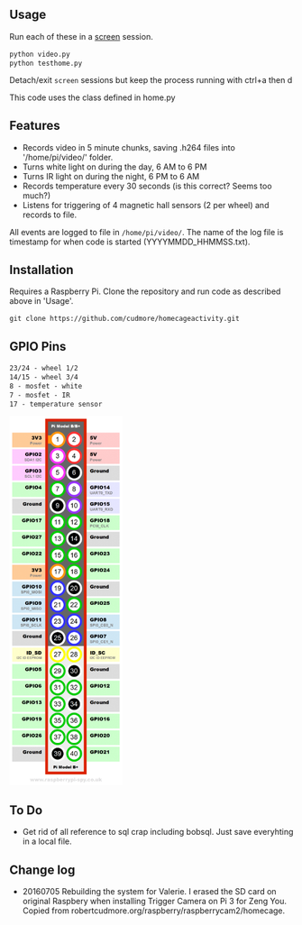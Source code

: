 ## Usage

Run each of these in a [screen][screen] session.

    python video.py
    python testhome.py

Detach/exit `screen` sessions but keep the process running with ctrl+a then d

This code uses the class defined in home.py
  
## Features

 - Records video in 5 minute chunks, saving .h264 files into '/home/pi/video/' folder.
 - Turns white light on during the day, 6 AM to 6 PM
 - Turns IR light on during the night, 6 PM to 6 AM
 - Records temperature every 30 seconds (is this correct? Seems too much?)
 - Listens for triggering of 4 magnetic hall sensors (2 per wheel) and records to file. 

All events are logged to file in `/home/pi/video/`. The name of the log file is timestamp for when code is started (YYYYMMDD_HHMMSS.txt).

## Installation

Requires a Raspberry Pi. Clone the repository and run code as described above in 'Usage'.
    
    git clone https://github.com/cudmore/homecageactivity.git
    

## GPIO Pins

    23/24 - wheel 1/2
    14/15 - wheel 3/4
    8 - mosfet - white
    7 - mosfet - IR
    17 - temperature sensor

<IMG SRC="images/Raspberry-Pi-GPIO-Layout-Model-B-Plus.png" width=200>
       
## To Do

 - Get rid of all reference to sql crap including bobsql. Just save everyhting in a local file.
 
## Change log

 - 20160705 Rebuilding the system for Valerie. I erased the SD card on original Raspbery when installing Trigger Camera on Pi 3 for Zeng You. Copied from robertcudmore.org/raspberry/raspberrycam2/homecage.
 
 
[screen]: https://www.gnu.org/software/screen/
 